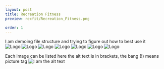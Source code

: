 ```yaml
---
layout: post
title: Recreation Fitness
preview: recfit/Recreation_Fitness.png

order: 1
---
```

I am demoing file structure and trying to figure out how to best use it
![Logo](Recreation_Fitness.png)
![Logo](RecFitSummerIcon.png)
![Logo](RecFitSurfSal.png)
![Logo](RecFitSummer.png)
![Logo](RecFitMommy.png)
![Logo](RecFitRegF.png)
![Logo](RecFitRegB.png)

Each image can be listed here the alt text is in brackets, the bang (!) means picture tag
![I am the alt text](LedgeDesignLetterhead.png)
